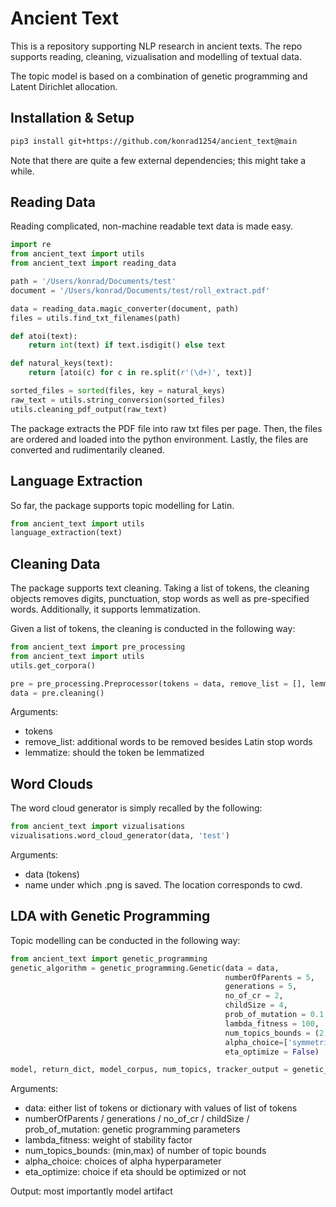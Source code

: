 # Ancient Text
This is a repository supporting NLP research in ancient texts. 
The repo supports reading, cleaning, vizualisation and modelling of textual data.

The topic model is based on a combination of genetic programming and Latent Dirichlet allocation.

## Installation & Setup 
```bash
pip3 install git+https://github.com/konrad1254/ancient_text@main
```
Note that there are quite a few external dependencies; this might take a while.

## Reading Data
Reading complicated, non-machine readable text data is made easy.

```python
import re
from ancient_text import utils
from ancient_text import reading_data

path = '/Users/konrad/Documents/test'
document = '/Users/konrad/Documents/test/roll_extract.pdf'

data = reading_data.magic_converter(document, path)
files = utils.find_txt_filenames(path)

def atoi(text):
    return int(text) if text.isdigit() else text

def natural_keys(text):
    return [atoi(c) for c in re.split(r'(\d+)', text)]

sorted_files = sorted(files, key = natural_keys)
raw_text = utils.string_conversion(sorted_files)
utils.cleaning_pdf_output(raw_text)
```
The package extracts the PDF file into raw txt files per page. Then, the files are ordered and loaded into the python environment. 
Lastly, the files are converted and rudimentarily cleaned.

## Language Extraction
So far, the package supports topic modelling for Latin. 

```python
from ancient_text import utils
language_extraction(text)
```

## Cleaning Data
The package supports text cleaning. Taking a list of tokens, the cleaning objects removes digits, punctuation, stop words as well as pre-specified words.
Additionally, it supports lemmatization.

Given a list of tokens, the cleaning is conducted in the following way:

```python
from ancient_text import pre_processing
from ancient_text import utils
utils.get_corpora()

pre = pre_processing.Preprocessor(tokens = data, remove_list = [], lemmatize = True)
data = pre.cleaning()
```
Arguments:
- tokens
- remove_list: additional words to be removed besides Latin stop words
- lemmatize: should the token be lemmatized

## Word Clouds
The word cloud generator is simply recalled by the following:

```python
from ancient_text import vizualisations
vizualisations.word_cloud_generator(data, 'test')
```
Arguments:
- data (tokens)
- name under which .png is saved. The location corresponds to cwd.

## LDA with Genetic Programming
Topic modelling can be conducted in the following way:
```python
from ancient_text import genetic_programming
genetic_algorithm = genetic_programming.Genetic(data = data, 
                                                numberOfParents = 5, 
                                                generations = 5, 
                                                no_of_cr = 2, 
                                                childSize = 4, 
                                                prob_of_mutation = 0.1, 
                                                lambda_fitness = 100, 
                                                num_topics_bounds = (2,7), 
                                                alpha_choice=['symmetric', None, 'asymmetric'], 
                                                eta_optimize = False)

model, return_dict, model_corpus, num_topics, tracker_output = genetic_algorithm.fit()
```
Arguments:
- data: either list of tokens or dictionary with values of list of tokens
- numberOfParents / generations / no_of_cr / childSize / prob_of_mutation: genetic programming parameters
- lambda_fitness: weight of stability factor
- num_topics_bounds: (min,max) of number of topic bounds
- alpha_choice: choices of alpha hyperparameter
- eta_optimize: choice if eta should be optimized or not 

Output: most importantly model artifact



